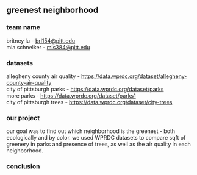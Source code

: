 ## greenest neighborhood
### team name

britney lu - brl154@pitt.edu    
mia schnelker - mis384@pitt.edu    

### datasets
allegheny county air quality - https://data.wprdc.org/dataset/allegheny-county-air-quality    
city of pittsburgh parks - https://data.wprdc.org/dataset/parks     
more parks - https://data.wprdc.org/dataset/parks1    
city of pittsburgh trees - https://data.wprdc.org/dataset/city-trees


### our project
our goal was to find out which neighborhood is the greenest - both ecologically and by color. 
we used WPRDC datasets to compare sqft of greenery in parks and presence of trees, as well as the air quality in each neighborhood.

### conclusion
